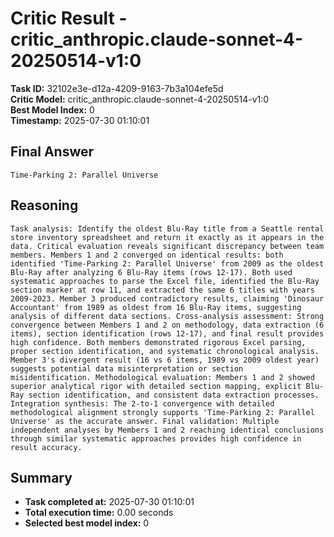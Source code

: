 # Critic Result - critic_anthropic.claude-sonnet-4-20250514-v1:0

**Task ID:** 32102e3e-d12a-4209-9163-7b3a104efe5d  
**Critic Model:** critic_anthropic.claude-sonnet-4-20250514-v1:0  
**Best Model Index:** 0  
**Timestamp:** 2025-07-30 01:10:01

## Final Answer
```
Time-Parking 2: Parallel Universe
```

## Reasoning
```
Task analysis: Identify the oldest Blu-Ray title from a Seattle rental store inventory spreadsheet and return it exactly as it appears in the data. Critical evaluation reveals significant discrepancy between team members. Members 1 and 2 converged on identical results: both identified 'Time-Parking 2: Parallel Universe' from 2009 as the oldest Blu-Ray after analyzing 6 Blu-Ray items (rows 12-17). Both used systematic approaches to parse the Excel file, identified the Blu-Ray section marker at row 11, and extracted the same 6 titles with years 2009-2023. Member 3 produced contradictory results, claiming 'Dinosaur Accountant' from 1989 as oldest from 16 Blu-Ray items, suggesting analysis of different data sections. Cross-analysis assessment: Strong convergence between Members 1 and 2 on methodology, data extraction (6 items), section identification (rows 12-17), and final result provides high confidence. Both members demonstrated rigorous Excel parsing, proper section identification, and systematic chronological analysis. Member 3's divergent result (16 vs 6 items, 1989 vs 2009 oldest year) suggests potential data misinterpretation or section misidentification. Methodological evaluation: Members 1 and 2 showed superior analytical rigor with detailed section mapping, explicit Blu-Ray section identification, and consistent data extraction processes. Integration synthesis: The 2-to-1 convergence with detailed methodological alignment strongly supports 'Time-Parking 2: Parallel Universe' as the accurate answer. Final validation: Multiple independent analyses by Members 1 and 2 reaching identical conclusions through similar systematic approaches provides high confidence in result accuracy.
```

## Summary
- **Task completed at:** 2025-07-30 01:10:01
- **Total execution time:** 0.00 seconds
- **Selected best model index:** 0
